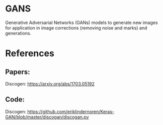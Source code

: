 # GANS
Generative Adversarial Networks (GANs) models to generate new images for application in image corrections (removing noise and marks) and generations.

# References 
## Papers:
 Discogen: https://arxiv.org/abs/1703.05192
## Code:
 Discogen: https://github.com/eriklindernoren/Keras-GAN/blob/master/discogan/discogan.py
